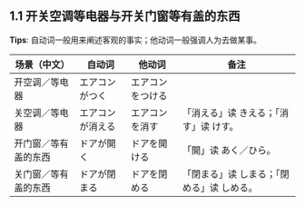 ## 1.1 开关空调等电器与开关门窗等有盖的东西
**Tips**: 自动词一般用来阐述客观的事实；他动词一般强调人为去做某事。

| 场景（中文）         | 自动词           | 他动词           | 备注                                       |
| -------------------- | ---------------- | ---------------- | ------------------------------------------ |
| 开空调／等电器       | エアコンがつく   | エアコンをつける |                                            |
| 关空调／等电器       | エアコンが消える | エアコンを消す   | 「消える」读 きえる；「消す」读 けす。     |
| 开门窗／等有盖的东西 | ドアが開く       | ドアを開ける     | 「開」读 あく／ひら。                      |
| 关门窗／等有盖的东西 | ドアが閉まる     | ドアを閉める     | 「閉まる」读 しまる；「閉める」读 しめる。 |

